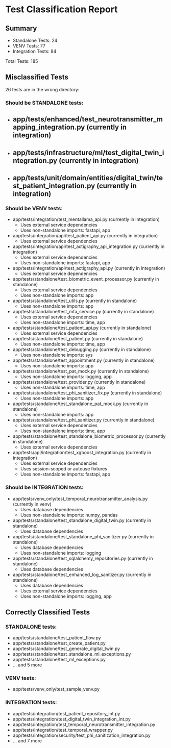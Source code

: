 # Test Classification Report

## Summary
- Standalone Tests: 24
- VENV Tests: 77
- Integration Tests: 84

Total Tests: 185

## Misclassified Tests

26 tests are in the wrong directory:

### Should be STANDALONE tests:
- app/tests/enhanced/test_neurotransmitter_mapping_integration.py (currently in integration)
   - 
- app/tests/infrastructure/ml/test_digital_twin_integration.py (currently in integration)
   - 
- app/tests/unit/domain/entities/digital_twin/test_patient_integration.py (currently in integration)
   - 

### Should be VENV tests:
- app/tests/integration/test_mentallama_api.py (currently in integration)
   - Uses external service dependencies
   - Uses non-standalone imports: fastapi, app
- app/tests/integration/api/test_patient_api.py (currently in integration)
   - Uses external service dependencies
- app/tests/integration/api/test_actigraphy_api_integration.py (currently in integration)
   - Uses external service dependencies
   - Uses non-standalone imports: fastapi, app
- app/tests/integration/api/test_actigraphy_api.py (currently in integration)
   - Uses external service dependencies
- app/tests/standalone/test_biometric_event_processor.py (currently in standalone)
   - Uses external service dependencies
   - Uses non-standalone imports: app
- app/tests/standalone/test_utils.py (currently in standalone)
   - Uses non-standalone imports: app
- app/tests/standalone/test_mfa_service.py (currently in standalone)
   - Uses external service dependencies
   - Uses non-standalone imports: time, app
- app/tests/standalone/test_patient_api.py (currently in standalone)
   - Uses external service dependencies
- app/tests/standalone/test_patient.py (currently in standalone)
   - Uses non-standalone imports: time, app
- app/tests/standalone/test_debugging.py (currently in standalone)
   - Uses non-standalone imports: sys
- app/tests/standalone/test_appointment.py (currently in standalone)
   - Uses non-standalone imports: app
- app/tests/standalone/test_pat_mock.py (currently in standalone)
   - Uses non-standalone imports: logging, app
- app/tests/standalone/test_provider.py (currently in standalone)
   - Uses non-standalone imports: time, app
- app/tests/standalone/test_phi_sanitizer_fix.py (currently in standalone)
   - Uses non-standalone imports: app
- app/tests/standalone/test_standalone_pat_mock.py (currently in standalone)
   - Uses non-standalone imports: app
- app/tests/standalone/test_phi_sanitizer.py (currently in standalone)
   - Uses external service dependencies
   - Uses non-standalone imports: time, app
- app/tests/standalone/test_standalone_biometric_processor.py (currently in standalone)
   - Uses external service dependencies
- app/tests/api/integration/test_xgboost_integration.py (currently in integration)
   - Uses external service dependencies
   - Uses session-scoped or autouse fixtures
   - Uses non-standalone imports: fastapi, app

### Should be INTEGRATION tests:
- app/tests/venv_only/test_temporal_neurotransmitter_analysis.py (currently in venv)
   - Uses database dependencies
   - Uses non-standalone imports: numpy, pandas
- app/tests/standalone/test_standalone_digital_twin.py (currently in standalone)
   - Uses database dependencies
- app/tests/standalone/test_standalone_phi_sanitizer.py (currently in standalone)
   - Uses database dependencies
   - Uses non-standalone imports: logging
- app/tests/standalone/test_sqlalchemy_repositories.py (currently in standalone)
   - Uses database dependencies
- app/tests/standalone/test_enhanced_log_sanitizer.py (currently in standalone)
   - Uses database dependencies
   - Uses external service dependencies
   - Uses non-standalone imports: logging, app

## Correctly Classified Tests

### STANDALONE tests:
- app/tests/standalone/test_patient_flow.py
- app/tests/standalone/test_create_patient.py
- app/tests/standalone/test_generate_digital_twin.py
- app/tests/standalone/test_standalone_ml_exceptions.py
- app/tests/standalone/test_ml_exceptions.py
- ... and 5 more

### VENV tests:
- app/tests/venv_only/test_sample_venv.py

### INTEGRATION tests:
- app/tests/integration/test_patient_repository_int.py
- app/tests/integration/test_digital_twin_integration_int.py
- app/tests/integration/test_temporal_neurotransmitter_integration.py
- app/tests/integration/test_temporal_wrapper.py
- app/tests/integration/security/test_phi_sanitization_integration.py
- ... and 7 more